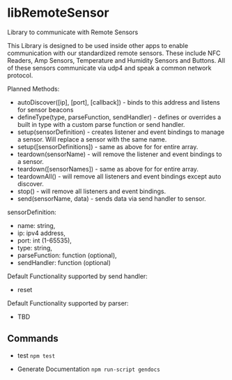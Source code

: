 # libRemoteSensor
Library to communicate with Remote Sensors

This Library is designed to be used inside other apps to enable communication with our standardized remote sensors. These include NFC Readers, Amp Sensors, Temperature and Humidity Sensors and Buttons. All of these sensors communicate via udp4 and speak a common network protocol.

Planned Methods:

* autoDiscover([ip], [port], [callback]) - binds to this address and listens for sensor beacons
* defineType(type, parseFunction, sendHandler) - defines or overrides a built in type with a custom parse function or send handler.
* setup(sensorDefinition) - creates listener and event bindings to manage a sensor. Will replace a sensor with the same name.
* setup([sensorDefinitions]) - same as above for for entire array.
* teardown(sensorName) - will remove the listener and event bindings to a sensor.
* teardown([sensorNames]) - same as above for for entire array.
* teardownAll() - will remove all listeners and event bindings except auto discover.
* stop() - will remove all listeners and event bindings.
* send(sensorName, data) - sends data via send handler to sensor.

sensorDefinition:

  * name: string,
  * ip: ipv4 address,
  * port: int (1-65535),
  * type: string,
  * parseFunction: function (optional),
  * sendHandler: function (optional)


Default Functionality supported by send handler:

* reset

Default Functionality supported by parser:

* TBD


## Commands

* test
`npm test`

* Generate Documentation
`npm run-script gendocs`
